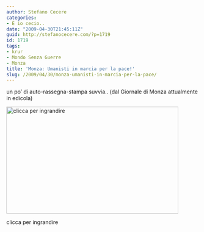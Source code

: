 ```yaml
---
author: Stefano Cecere
categories:
- E io cecio..
date: "2009-04-30T21:45:11Z"
guid: http://stefanocecere.com/?p=1719
id: 1719
tags:
- krur
- Mondo Senza Guerre
- Monza
title: 'Monza: Umanisti in marcia per la pace!'
slug: /2009/04/30/monza-umanisti-in-marcia-per-la-pace/
---
```


un po&#8217; di auto-rassegna-stampa suvvia.. (dal Giornale di Monza attualmente in edicola)

<div id="attachment_1720" style="width: 450px" class="wp-caption aligncenter">
  <a href="http://stefanocecere.com/wp-content/uploads/sites/3/2009/04/20090428-gdm.jpg" target="_blank"><img class="size-medium wp-image-1720" title="Giornale di Monza del 28 aprile 2009" src="http://stefanocecere.com/wp-content/uploads/sites/3/2009/04/20090428-gdm-450x280.jpg" alt="clicca per ingrandire" width="450" height="280" /></a>
  
  <p class="wp-caption-text">
    clicca per ingrandire
  </p>
</div>